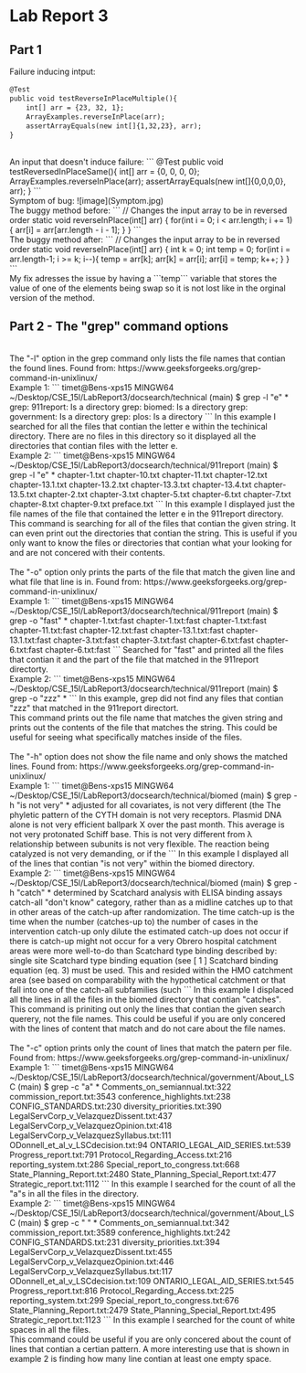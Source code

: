# Lab Report 3
## Part 1
Failure inducing intput:
```
@Test 
public void testReverseInPlaceMultiple(){
    int[] arr = {23, 32, 1};
    ArrayExamples.reverseInPlace(arr);
    assertArrayEquals(new int[]{1,32,23}, arr);
}
```
<br>
An input that doesn't induce failure:
```
@Test 
public void testReversedInPlaceSame(){
    int[] arr = {0, 0, 0, 0};
    ArrayExamples.reverseInPlace(arr);
    assertArrayEquals(new int[]{0,0,0,0}, arr);
}
```
<br>
Symptom of bug:
![image](Symptom.jpg)
<br>
The buggy method before:
```
// Changes the input array to be in reversed order
static void reverseInPlace(int[] arr) {
    for(int i = 0; i < arr.length; i += 1) {
      arr[i] = arr[arr.length - i - 1];
    }
}
```
<br>
The buggy method after:
```
  // Changes the input array to be in reversed order
    static void reverseInPlace(int[] arr) {
    int k = 0;
    int temp = 0;
    for(int i = arr.length-1; i >= k; i--){
      temp = arr[k];
      arr[k] = arr[i];
      arr[i] = temp;
      k++;
    }
  }
```
<br>
My fix adresses the issue by having a ```temp``` variable that stores the value of one of the elements being swap so it is not lost like in the orginal version of the method.

## Part 2 - The "grep" command options
<br>
The "-l" option in the grep command only lists the file names that contian the found lines. Found from: https://www.geeksforgeeks.org/grep-command-in-unixlinux/
<br>
Example 1:
```
timet@Bens-xps15 MINGW64 ~/Desktop/CSE_15l/LabReport3/docsearch/technical (main)
$ grep -l "e" *
grep: 911report: Is a directory
grep: biomed: Is a directory
grep: government: Is a directory
grep: plos: Is a directory
```
In this example I searched for all the files that contian the letter e within the techinical directory. There are no files in this directory so it displayed all the directories that contian files with the letter e.
<br>
Example 2:
```
timet@Bens-xps15 MINGW64 ~/Desktop/CSE_15l/LabReport3/docsearch/technical/911report (main)
$ grep -l "e" *
chapter-1.txt
chapter-10.txt
chapter-11.txt
chapter-12.txt
chapter-13.1.txt
chapter-13.2.txt
chapter-13.3.txt
chapter-13.4.txt
chapter-13.5.txt
chapter-2.txt
chapter-3.txt
chapter-5.txt
chapter-6.txt
chapter-7.txt
chapter-8.txt
chapter-9.txt
preface.txt
```
In this example I displayed just the file names of the file that contained the letter e in the 911report directory.
<br>
This command is searching for all of the files that contian the given string. It can even print out the directories that contian the string. This is useful if you only want to know the files or directories that contian what your looking for and are not concered with their contents.
<br>
<br>
The "-o" option only prints the parts of the file that match the given line and what file that line is in. Found from: https://www.geeksforgeeks.org/grep-command-in-unixlinux/
<br>
Example 1:
```
timet@Bens-xps15 MINGW64 ~/Desktop/CSE_15l/LabReport3/docsearch/technical/911report (main)
$ grep -o "fast" *
chapter-1.txt:fast
chapter-1.txt:fast
chapter-1.txt:fast
chapter-11.txt:fast
chapter-12.txt:fast
chapter-13.1.txt:fast
chapter-13.1.txt:fast
chapter-3.txt:fast
chapter-3.txt:fast
chapter-6.txt:fast
chapter-6.txt:fast
chapter-6.txt:fast
```
Searched for "fast" and printed all the files that contian it and the part of the file that matched in the 911report directorty.
<br>
Example 2:
```
timet@Bens-xps15 MINGW64 ~/Desktop/CSE_15l/LabReport3/docsearch/technical/911report (main)
$ grep -o "zzz" *
```
In this example, grep did not find any files that contian "zzz" that matched in the 911report directort.
<br>
This command prints out the file name that matches the given string and prints out the contents of the file that matches the string. This could be useful for seeing what specifically matches inside of the files.
<br>
<br>
The "-h" option does not show the file name and only shows the matched lines. Found from: https://www.geeksforgeeks.org/grep-command-in-unixlinux/
<br>
Example 1:
```
timet@Bens-xps15 MINGW64 ~/Desktop/CSE_15l/LabReport3/docsearch/technical/biomed (main)
$ grep -h "is not very" *
        adjusted for all covariates, is not very different (the
          The phyletic pattern of the CYTH domain is not very
        receptors. Plasmid DNA alone is not very efficient
        ballpark X over the past month. This average is not very
          protonated Schiff base. This is not very different from λ
          relationship between subunits is not very flexible. The
          reaction being catalyzed is not very demanding, or if the
```
In this example I displayed all of the lines that contian "is not very" within the biomed directory.
<br>
Example 2:
```
timet@Bens-xps15 MINGW64 ~/Desktop/CSE_15l/LabReport3/docsearch/technical/biomed (main)
$ grep -h "catch" *
        determined by Scatchard analysis with ELISA binding assays
          catch-all "don't know" category, rather than as a
          midline catches up to that in other areas of the
          catch-up after randomization. The time
          catch-up is the time when the number
          (catches-up to) the number of cases in the intervention
          catch-up only dilute the estimated
          catch-up does not occur if there is
          catch-up might not occur for a very
          Obrero hospital catchment areas were more well-to-do than
          Scatchard type binding described by:
          single site Scatchard type binding equation (see [ 1 ]
          Scatchard binding equation (eq. 3) must be used. This
            and resided within the HMO catchment area (see
          based on comparability with the hypothetical catchment
          or that fall into one of the catch-all subfamilies (such
```
In this example I displaced all the lines in all the files in the biomed directory that contian "catches".
<br>
This command is priniting out only the lines that contian the given search querery, not the file names. This could be useful if you are only concered with the lines of content that match and do not care about the file names.
<br>
<br>
The "-c" option prints only the count of lines that match the patern per file. Found from: https://www.geeksforgeeks.org/grep-command-in-unixlinux/
<br>
Example 1:
```
timet@Bens-xps15 MINGW64 ~/Desktop/CSE_15l/LabReport3/docsearch/technical/government/About_LSC (main)
$ grep -c "a" *
Comments_on_semiannual.txt:322
commission_report.txt:3543
conference_highlights.txt:238
CONFIG_STANDARDS.txt:230
diversity_priorities.txt:390
LegalServCorp_v_VelazquezDissent.txt:437
LegalServCorp_v_VelazquezOpinion.txt:418
LegalServCorp_v_VelazquezSyllabus.txt:111
ODonnell_et_al_v_LSCdecision.txt:94
ONTARIO_LEGAL_AID_SERIES.txt:539
Progress_report.txt:791
Protocol_Regarding_Access.txt:216
reporting_system.txt:286
Special_report_to_congress.txt:668
State_Planning_Report.txt:2480
State_Planning_Special_Report.txt:477
Strategic_report.txt:1112
```
In this example I searched for the count of all the "a"s in all the files in the directory.
<br>
Example 2:
```
timet@Bens-xps15 MINGW64 ~/Desktop/CSE_15l/LabReport3/docsearch/technical/government/About_LSC (main)
$ grep -c " " *
Comments_on_semiannual.txt:342
commission_report.txt:3589
conference_highlights.txt:242
CONFIG_STANDARDS.txt:231
diversity_priorities.txt:394
LegalServCorp_v_VelazquezDissent.txt:455
LegalServCorp_v_VelazquezOpinion.txt:446
LegalServCorp_v_VelazquezSyllabus.txt:117
ODonnell_et_al_v_LSCdecision.txt:109
ONTARIO_LEGAL_AID_SERIES.txt:545
Progress_report.txt:816
Protocol_Regarding_Access.txt:225
reporting_system.txt:299
Special_report_to_congress.txt:676
State_Planning_Report.txt:2479
State_Planning_Special_Report.txt:495
Strategic_report.txt:1123
```
In this example I searched for the count of white spaces in all the files.
<br>
This command could be useful if you are only concered about the count of lines that contian a certian pattern. A more interesting use that is shown in example 2 is finding how many line contian at least one empty space.
